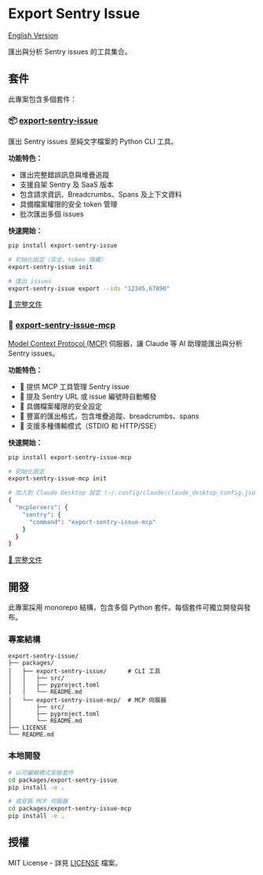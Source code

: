 # Export Sentry Issue

[English Version](README.md)

匯出與分析 Sentry issues 的工具集合。

## 套件

此專案包含多個套件：

### 📦 [export-sentry-issue](packages/export-sentry-issue/)

匯出 Sentry issues 至純文字檔案的 Python CLI 工具。

**功能特色：**
- 匯出完整錯誤訊息與堆疊追蹤
- 支援自架 Sentry 及 SaaS 版本
- 包含請求資訊、Breadcrumbs、Spans 及上下文資料
- 具備檔案權限的安全 token 管理
- 批次匯出多個 issues

**快速開始：**
```bash
pip install export-sentry-issue

# 初始化設定（安全，token 隱藏）
export-sentry-issue init

# 匯出 issues
export-sentry-issue export --ids "12345,67890"
```

[📖 完整文件](packages/export-sentry-issue/README.zh-TW.md)

### 🔌 [export-sentry-issue-mcp](packages/export-sentry-issue-mcp/)

[Model Context Protocol (MCP)](https://modelcontextprotocol.io) 伺服器，讓 Claude 等 AI 助理能匯出與分析 Sentry issues。

**功能特色：**
- 🔧 提供 MCP 工具管理 Sentry issue
- 🤖 提及 Sentry URL 或 issue 編號時自動觸發
- 🔐 具備檔案權限的安全設定
- 📝 豐富的匯出格式，包含堆疊追蹤、breadcrumbs、spans
- 🚀 支援多種傳輸模式（STDIO 和 HTTP/SSE）

**快速開始：**
```bash
pip install export-sentry-issue-mcp

# 初始化設定
export-sentry-issue-mcp init

# 加入到 Claude Desktop 設定 (~/.config/claude/claude_desktop_config.json)
{
  "mcpServers": {
    "sentry": {
      "command": "export-sentry-issue-mcp"
    }
  }
}
```

[📖 完整文件](packages/export-sentry-issue-mcp/README.zh-TW.md)

## 開發

此專案採用 monorepo 結構，包含多個 Python 套件。每個套件可獨立開發與發布。

### 專案結構

```
export-sentry-issue/
├── packages/
│   ├── export-sentry-issue/      # CLI 工具
│   │   ├── src/
│   │   ├── pyproject.toml
│   │   └── README.md
│   └── export-sentry-issue-mcp/  # MCP 伺服器
│       ├── src/
│       ├── pyproject.toml
│       └── README.md
├── LICENSE
└── README.md
```

### 本地開發

```bash
# 以可編輯模式安裝套件
cd packages/export-sentry-issue
pip install -e .

# 或安裝 MCP 伺服器
cd packages/export-sentry-issue-mcp
pip install -e .
```

## 授權

MIT License - 詳見 [LICENSE](LICENSE) 檔案。
